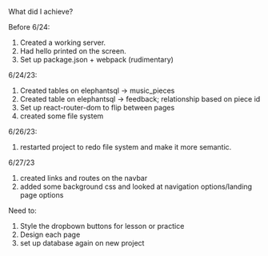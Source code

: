 
What did I achieve? 

Before 6/24: 
1. Created a working server. 
2. Had hello printed on the screen. 
3. Set up package.json + webpack (rudimentary)

6/24/23: 
1. Created tables on elephantsql -> music_pieces
2. Created table on elephantsql -> feedback; relationship based on piece id 
3. Set up react-router-dom to flip between pages
4. created some file system 

6/26/23: 
1. restarted project to redo file system and make it more semantic.

6/27/23
1. created links and routes on the navbar 
2. added some background css and looked at navigation options/landing page options

Need to: 
1. Style the dropbown buttons for lesson or practice 
2. Design each page
3. set up database again on new project
